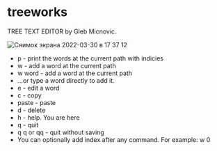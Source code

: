 # treeworks
TREE TEXT EDITOR by Gleb Micnovic.

![Снимок экрана 2022-03-30 в 17 37 12](https://user-images.githubusercontent.com/20771591/160860978-d9e57bcc-911d-464a-adbc-25a77d1a4938.png)

* p - print the words at the current path with indicies
* w - add a word at the current path
* w word - add a word at the current path
* ...or type a word directly to add it.
* e - edit a word
* c - copy
* paste - paste
* d - delete
* h - help. You are here
* q - quit
* q q or qq - quit without saving
* You can optionally add index after any command. For example: w 0
